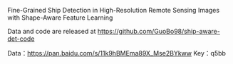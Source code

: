 Fine-Grained Ship Detection in High-Resolution Remote Sensing Images with Shape-Aware Feature Learning 

Data and code are released at https://github.com/GuoBo98/ship-aware-det-code

Data：https://pan.baidu.com/s/11k9hBMEma89X_Mse2BYkww 
Key：q5bb
